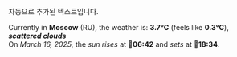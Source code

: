 
자동으로 추가된 텍스트입니다.

<!--START_SECTION:weather:moscow-->
Currently in **Moscow** (RU), the weather is: **3.7°C** (feels like **0.3°C**), ***scattered clouds***<br/>
On *March 16, 2025*, the *sun rises* at 🌅**06:42** and *sets* at 🌇**18:34**.
<!--END_SECTION:weather-->
